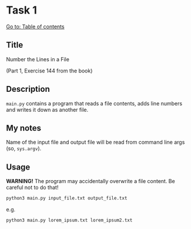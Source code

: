 # Task 1

[Go to: Table of contents](#table-of-contents)

## Title

Number the Lines in a File

(Part 1, Exercise 144 from the book)

## Description

`main.py` contains a program that reads a file contents, adds line numbers and writes it down as another file.

## My notes

Name of the input file and output file will be read from command line args (so, `sys.argv`).

## Usage

**WARNING!** The program may accidentally overwrite a file content. Be careful not to do that!

```bash
python3 main.py input_file.txt output_file.txt
```

e.g.

```bash
python3 main.py lorem_ipsum.txt lorem_ipsum2.txt
```
